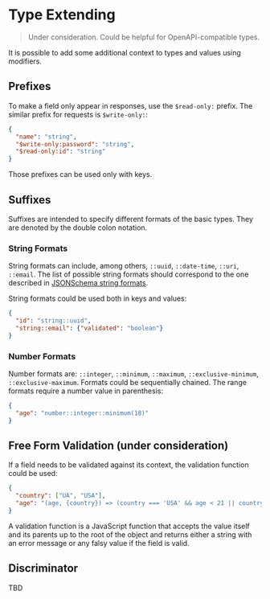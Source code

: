 # Type Extending

> Under consideration. Could be helpful for OpenAPI-compatible types.

It is possible to add some additional context to types and values using modifiers.

## Prefixes

To make a field only appear in responses, use the `$read-only:` prefix.
The similar prefix for requests is `$write-only:`:

```json
{
  "name": "string",
  "$write-only:password": "string",
  "$read-only:id": "string"
}
```

Those prefixes can be used only with keys.

## Suffixes

Suffixes are intended to specify different formats of the basic types.
They are denoted by the double colon notation.

### String Formats

String formats can include, among others, `::uuid`, `::date-time`, `::uri`, `::email`.
The list of possible string formats should correspond to the one described in [JSONSchema string formats](https://json-schema.org/understanding-json-schema/reference/string.html#format).

String formats could be used both in keys and values:

```json
{
  "id": "string::uuid",
  "string::email": {"validated": "boolean"}
}
```

### Number Formats

Number formats are: `::integer`, `::minimum`, `::maximum`, `::exclusive-minimum`, `::exclusive-maximum`.
Formats could be sequentially chained.
The range formats require a number value in parenthesis:

```json
{
  "age": "number::integer::minimum(18)"
}
```

## Free Form Validation (under consideration)

If a field needs to be validated against its context, the validation function could be used:

```json
{
  "country": ["UA", "USA"],
  "age": "(age, {country}) => (country === 'USA' && age < 21 || country === 'UA' && age < 18) && 'Too young to drink'"
}
```

A validation function is a JavaScript function that accepts the value itself and its parents up to the root of the object and returns either a string with an error message or any falsy value if the field is valid.

## Discriminator

TBD
